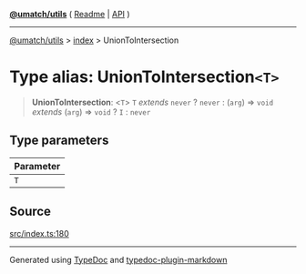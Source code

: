 [**@umatch/utils**](../../README.md) ( [Readme](../../README.md) \| [API](../../API.md) )

---

[@umatch/utils](../../API.md) > [index](../README.md) > UnionToIntersection

# Type alias: UnionToIntersection`<T>`

> **UnionToIntersection**: \<`T`\> `T` _extends_ `never` ? `never` : (`arg`) => `void` _extends_ (`arg`) => `void` ? `I` : `never`

## Type parameters

| Parameter |
| :-------- |
| `T`       |

## Source

[src/index.ts:180](https://github.com/umatch-oficial/utils/blob/51f6213/src/index.ts#L180)

---

Generated using [TypeDoc](https://typedoc.org/) and [typedoc-plugin-markdown](https://www.npmjs.com/package/typedoc-plugin-markdown)
